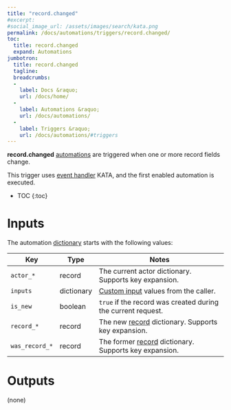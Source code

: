 ```yaml
---
title: "record.changed"
#excerpt: 
#social_image_url: /assets/images/search/kata.png
permalink: /docs/automations/triggers/record.changed/
toc:
  title: record.changed
  expand: Automations
jumbotron:
  title: record.changed
  tagline: 
  breadcrumbs:
  -
    label: Docs &raquo;
    url: /docs/home/
  -
    label: Automations &raquo;
    url: /docs/automations/
  -
    label: Triggers &raquo;
    url: /docs/automations/#triggers
---
```


**record.changed** [automations](/docs/automations/) are triggered when one or more record fields change.

This trigger uses [event handler](/docs/automations/#events) KATA, and the first enabled automation is executed.

* TOC
{:toc}

# Inputs

The automation [dictionary](/docs/automations/#dictionaries) starts with the following values:

| Key | Type | Notes
|-|-|-
| `actor_*` | record | The current actor dictionary. Supports key expansion.
| `inputs` | dictionary | [Custom input](/docs/automations/#inputs) values from the caller.
| `is_new` | boolean | `true` if the record was created during the current request.
| `record_*` | record | The new [record](/docs/records/types/) dictionary. Supports key expansion.
| `was_record_*` | record | The former [record](/docs/records/types/) dictionary. Supports key expansion.

# Outputs

(none)
